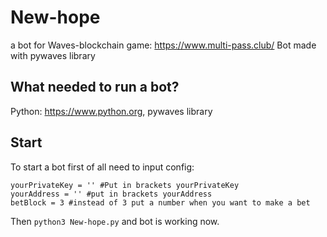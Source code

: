 # New-hope
a bot for Waves-blockchain game: https://www.multi-pass.club/
Bot made  with pywaves library

## What needed to run a bot?
Python: https://www.python.org, pywaves library

## Start
To start a bot first of all need to input config:
```
yourPrivateKey = '' #Put in brackets yourPrivateKey
yourAddress = '' #put in brackets yourAddress
betBlock = 3 #instead of 3 put a number when you want to make a bet
```
Then ```python3 New-hope.py``` and bot is working now.
